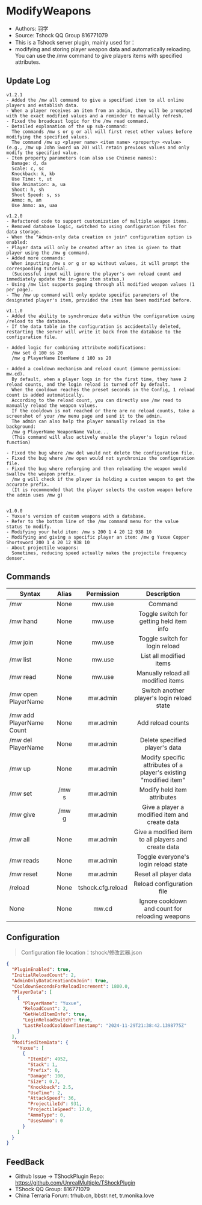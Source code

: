 # ModifyWeapons

- Authors: 羽学
- Source: Tshock QQ Group 816771079
- This is a Tshock server plugin, mainly used for：
- modifying and storing player weapon data and automatically reloading. You can use the /mw command to give players items with specified attributes.

## Update Log

```
v1.2.1
- Added the /mw all command to give a specified item to all online players and establish data.
- When a player receives an item from an admin, they will be prompted with the exact modified values and a reminder to manually refresh.
- Fixed the broadcast logic for the /mw read command.
- Detailed explanation of the up sub-command:
  The commands /mw s or g or all will first reset other values before modifying the specified values.
  The command /mw up <player name> <item name> <property> <value> (e.g., /mw up John Sword ua 20) will retain previous values and only modify the specified value.
- Item property parameters (can also use Chinese names):
  Damage: d, da
  Scale: c, sc
  Knockback: k, kb
  Use Time: t, ut
  Use Animation: a, ua
  Shoot: h, sh
  Shoot Speed: s, ss
  Ammo: m, am
  Use Ammo: aa, uaa

v1.2.0
- Refactored code to support customization of multiple weapon items.
- Removed database logic, switched to using configuration files for data storage.
- When the "Admin-only data creation on join" configuration option is enabled:
- Player data will only be created after an item is given to that player using the /mw g command.
- Added more commands:
  When inputting /mw s or g or up without values, it will prompt the corresponding tutorial.
  (Successful input will ignore the player's own reload count and immediately update the in-game item status.)
- Using /mw list supports paging through all modified weapon values (1 per page).
- The /mw up command will only update specific parameters of the designated player's item, provided the item has been modified before.

v1.1.0
- Added the ability to synchronize data within the configuration using /reload to the database.
- If the data table in the configuration is accidentally deleted, restarting the server will write it back from the database to the configuration file.

- Added logic for combining attribute modifications:
  /mw set d 100 ss 20
  /mw g PlayerName ItemName d 100 ss 20

- Added a cooldown mechanism and reload count (immune permission: mw.cd).
  By default, when a player logs in for the first time, they have 2 reload counts, and the login reload is turned off by default.
  When the cooldown reaches the preset seconds in the Config, 1 reload count is added automatically.
  According to the reload count, you can directly use /mw read to manually reload the weapon values.
  If the cooldown is not reached or there are no reload counts, take a screenshot of your /mw menu page and send it to the admin.
  The admin can also help the player manually reload in the background:
  /mw g PlayerName WeaponName Value...
  (This command will also actively enable the player's login reload function)

- Fixed the bug where /mw del would not delete the configuration file.
- Fixed the bug where /mw open would not synchronize the configuration file.
- Fixed the bug where reforging and then reloading the weapon would swallow the weapon prefix.
  /mw g will check if the player is holding a custom weapon to get the accurate prefix.
  (It is recommended that the player selects the custom weapon before the admin uses /mw g)


v1.0.0
- Yuxue's version of custom weapons with a database.
- Refer to the bottom line of the /mw command menu for the value status to modify.
- Modifying your held item: /mw s 200 1 4 20 12 938 10
- Modifying and giving a specific player an item: /mw g Yuxue Copper Shortsword 200 1 4 20 12 938 10
- About projectile weapons:
  Sometimes, reducing speed actually makes the projectile frequency denser.
```

## Commands

| Syntax                             | Alias  |       Permission       |                   Description                   |
| -------------------------------- | :---: | :--------------: | :--------------------------------------: |
| /mw  | None |   mw.use    |    Command    |
| /mw hand | None |   mw.use    |    Toggle switch for getting held item info    |
| /mw join | None |   mw.use    |    Toggle switch for login reload    |
| /mw list | None |   mw.use    |    List all modified items    |
| /mw read | None |   mw.use    |    Manually reload all modified items    |
| /mw open PlayerName | None |   mw.admin    |    Switch another player's login reload state    |
| /mw add PlayerName Count | None |   mw.admin    |    Add reload counts    |
| /mw del PlayerName | None |   mw.admin    |    Delete specified player's data    |
| /mw up | None |   mw.admin    |    Modify specific attributes of a player's existing "modified item"    |
| /mw set | /mw s |   mw.admin    |    Modify held item attributes    |
| /mw give | /mw g |   mw.admin    |    Give a player a modified item and create data    |
| /mw all | None |   mw.admin    |    Give a modified item to all players and create data    |
| /mw reads | None |   mw.admin    |    Toggle everyone's login reload state    |
| /mw reset | None |   mw.admin    |    Reset all player data    |
| /reload  | None |   tshock.cfg.reload    |    Reload configuration file    |
| None  | None |   mw.cd    |    Ignore cooldown and count for reloading weapons    |

## Configuration
> Configuration file location：tshock/修改武器.json
```json
{
  "PluginEnabled": true,
  "InitialReloadCount": 2,
  "AdminOnlyDataCreationOnJoin": true,
  "CooldownSecondsForReloadIncrement": 1800.0,
  "PlayerData": [
    {
      "PlayerName": "Yuxue",
      "ReloadCount": 2,
      "GetHeldItemInfo": true,
      "LoginReloadSwitch": true,
      "LastReloadCooldownTimestamp": "2024-11-29T21:38:42.1398775Z"
    }
  ],
  "ModifiedItemData": {
    "Yuxue": [
      {
        "ItemId": 4952,
        "Stack": 1,
        "Prefix": 0,
        "Damage": 100,
        "Size": 0.7,
        "Knockback": 2.5,
        "UseTime": 2,
        "AttackSpeed": 36,
        "ProjectileId": 931,
        "ProjectileSpeed": 17.0,
        "AmmoType": 0,
        "UsesAmmo": 0
      }
    ]
  }
}
```
## FeedBack
- Github Issue -> TShockPlugin Repo: https://github.com/UnrealMultiple/TShockPlugin
- TShock QQ Group: 816771079
- China Terraria Forum: trhub.cn, bbstr.net, tr.monika.love